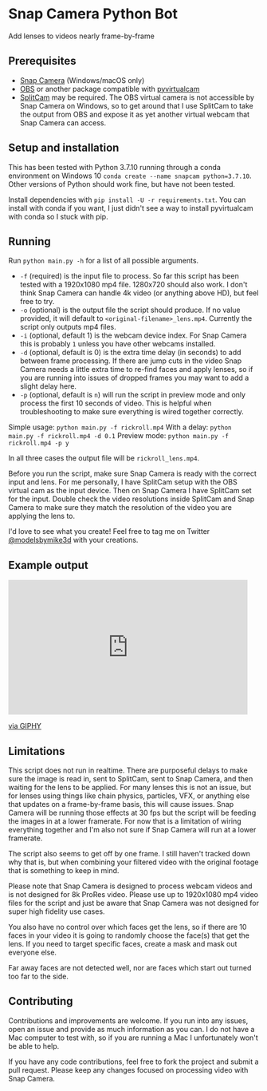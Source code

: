 # Snap Camera Python Bot

Add lenses to videos nearly frame-by-frame

## Prerequisites

- [Snap Camera](https://snapcamera.snapchat.com/) (Windows/macOS only)
- [OBS](https://obsproject.com/) or another package compatible with [pyvirtualcam](https://github.com/letmaik/pyvirtualcam)
- [SplitCam](https://splitcam.com/) may be required. The OBS virtual camera is not accessible by Snap Camera on Windows, so to get around that I use SplitCam to take the output from OBS and expose it as yet another virtual webcam that Snap Camera can access.

## Setup and installation

This has been tested with Python 3.7.10 running through a conda environment on Windows 10 `conda create --name snapcam python=3.7.10`. Other versions of Python should work fine, but have not been tested.

Install dependencies with `pip install -U -r requirements.txt`. You can install with conda if you want, I just didn't see a way to install pyvirtualcam with conda so I stuck with pip.

## Running

Run `python main.py -h` for a list of all possible arguments.

- `-f` (required) is the input file to process. So far this script has been tested with a 1920x1080 mp4 file. 1280x720 should also work. I don't think Snap Camera can handle 4k video (or anything above HD), but feel free to try.
- `-o` (optional) is the output file the script should produce. If no value provided, it will default to `<original-filename>_lens.mp4`. Currently the script only outputs mp4 files.
- `-i` (optional, default 1) is the webcam device index. For Snap Camera this is probably `1` unless you have other webcams installed.
- `-d` (optional, default is 0) is the extra time delay (in seconds) to add between frame processing. If there are jump cuts in the video Snap Camera needs a little extra time to re-find faces and apply lenses, so if you are running into issues of dropped frames you may want to add a slight delay here.
- `-p` (optional, default is `n`) will run the script in preview mode and only process the first 10 seconds of video. This is helpful when troubleshooting to make sure everything is wired together correctly.

Simple usage: `python main.py -f rickroll.mp4`
With a delay: `python main.py -f rickroll.mp4 -d 0.1`
Preview mode: `python main.py -f rickroll.mp4 -p y`

In all three cases the output file will be `rickroll_lens.mp4`.

Before you run the script, make sure Snap Camera is ready with the correct input and lens. For me personally, I have SplitCam setup with the OBS virtual cam as the input device. Then on Snap Camera I have SplitCam set for the input. Double check the video resolutions inside SplitCam and Snap Camera to make sure they match the resolution of the video you are applying the lens to.

I'd love to see what you create! Feel free to tag me on Twitter [@modelsbymike3d](https://twitter.com/ModelsByMike3D) with your creations.

## Example output

<iframe src="https://giphy.com/embed/9DV9Tmqsi1ocMfSzkR" width="480" height="270" frameBorder="0" class="giphy-embed" allowFullScreen></iframe><p><a href="https://giphy.com/gifs/9DV9Tmqsi1ocMfSzkR">via GIPHY</a></p>

## Limitations

This script does not run in realtime. There are purposeful delays to make sure the image is read in, sent to SplitCam, sent to Snap Camera, and then waiting for the lens to be applied. For many lenses this is not an issue, but for lenses using things like chain physics, particles, VFX, or anything else that updates on a frame-by-frame basis, this will cause issues. Snap Camera will be running those effects at 30 fps but the script will be feeding the images in at a lower framerate. For now that is a limitation of wiring everything together and I'm also not sure if Snap Camera will run at a lower framerate.

The script also seems to get off by one frame. I still haven't tracked down why that is, but when combining your filtered video with the original footage that is something to keep in mind.

Please note that Snap Camera is designed to process webcam videos and is not designed for 8k ProRes video. Please use up to 1920x1080 mp4 video files for the script and just be aware that Snap Camera was not designed for super high fidelity use cases.

You also have no control over which faces get the lens, so if there are 10 faces in your video it is going to randomly choose the face(s) that get the lens. If you need to target specific faces, create a mask and mask out everyone else.

Far away faces are not detected well, nor are faces which start out turned too far to the side.

## Contributing

Contributions and improvements are welcome. If you run into any issues, open an issue and provide as much information as you can. I do not have a Mac computer to test with, so if you are running a Mac I unfortunately won't be able to help.

If you have any code contributions, feel free to fork the project and submit a pull request. Please keep any changes focused on processing video with Snap Camera.
